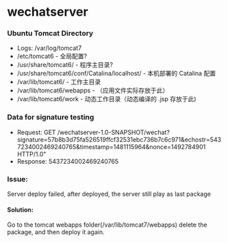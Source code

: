 # wechatserver

### Ubuntu Tomcat Directory
* Logs: /var/log/tomcat7  
* /etc/tomcat6 - 全局配置?   
* /usr/share/tomcat6/ - 程序主目录?   
* /usr/share/tomcat6/conf/Catalina/localhost/ - 本机部署的 Catalina 配置  
* /var/lib/tomcat6/ - 工作主目录  
* /var/lib/tomcat6/webapps - （应用文件实际存放于此）
* /var/lib/tomcat6/work - 动态工作目录（动态编译的 .jsp 存放于此)

### Data for signature testing
* Request: GET /wechatserver-1.0-SNAPSHOT/wechat?signature=57b8b3d75fa526519ffcf32531ebc736b7c6c971&echostr=5437234002469240765&timestamp=1481115964&nonce=1492784901 HTTP/1.0"  
* Response: 5437234002469240765


### Issue:
Server deploy failed, after deployed, the server still play as last package
#### Solution:
Go to the tomcat webapps folder(/var/lib/tomcat7/webapps) delete the package, and then deploy it again.
